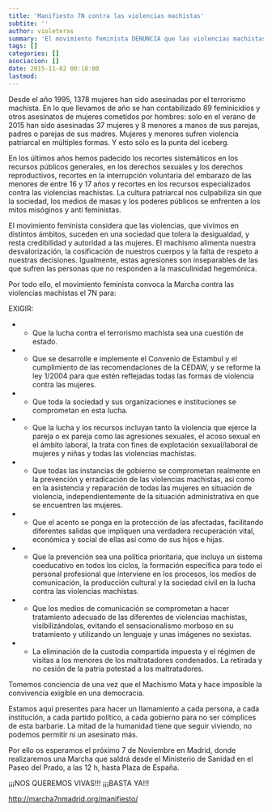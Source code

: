 ```yaml
---
title: 'Manifiesto 7N contra las violencias machistas'
subtite: ''
author: violeteras
summary: 'El movimiento feminista DENUNCIA que las violencias machistas suponen la manifestación más violenta de LA DESIGUALDAD DE GENERO Y SUPONEN la más grave violación de los DERECHOS HUMANOS DE LAS MUJERES que padece nuestra sociedad.'
tags: []
categories: []
asociacion: []
date: 2015-11-02 00:18:00
lastmod:
---
```


Desde el año 1995, 1378 mujeres  han sido asesinadas por el terrorismo machista. En lo que llevamos de año se han contabilizado 89 feminicidios y otros asesinatos de mujeres cometidos por hombres: solo en el verano de 2015 han sido asesinadas 37 mujeres y 8 menores a manos de sus parejas, padres o parejas de sus madres. Mujeres y menores sufren violencia patriarcal en múltiples formas. Y esto sólo es la punta del iceberg.

En los últimos años hemos padecido los recortes sistemáticos en los recursos públicos generales, en los derechos sexuales y los derechos reproductivos, recortes en la interrupción voluntaria del embarazo de las menores de entre 16 y 17 años y recortes en los recursos especializados contra las violencias machistas. La cultura patriarcal nos culpabiliza sin que la sociedad, los medios de masas y los poderes públicos se enfrenten a los mitos misóginos y anti feministas.

El movimiento feminista considera que las violencias, que vivimos en distintos ámbitos, suceden en una sociedad que tolera la desigualdad, y resta credibilidad y autoridad a las mujeres. El machismo alimenta nuestra desvalorización, la cosificación de nuestros cuerpos y la falta de respeto a nuestras decisiones. Igualmente, estas agresiones son inseparables de las que sufren las personas que no responden a la masculinidad hegemónica.

Por todo ello, el movimiento feminista convoca la Marcha contra las violencias machistas el 7N para:

EXIGIR:

- * Que la lucha contra el terrorismo machista sea una cuestión de estado.

- * Que se desarrolle e implemente el Convenio de Estambul y el cumplimiento de las recomendaciones de la CEDAW, y se reforme la ley 1/2004 para que estén reflejadas todas las formas de violencia contra las mujeres.

- * Que toda la sociedad y sus organizaciones e instituciones se comprometan en esta lucha.

- * Que la lucha y los recursos incluyan tanto la violencia que ejerce la pareja o ex pareja como las agresiones sexuales, el acoso sexual en el ámbito laboral, la trata con fines de explotación sexual/laboral de mujeres y niñas y todas las violencias machistas.

- * Que todas las instancias de gobierno se comprometan realmente en la prevención y erradicación de las violencias machistas, así como en la asistencia y reparación de todas las mujeres en situación de violencia, independientemente de la situación administrativa en que se encuentren las mujeres.

- * Que el acento se ponga en la protección de las afectadas, facilitando diferentes salidas que impliquen una verdadera recuperación vital, económica y social de ellas así como de sus hijos e hijas.

- * Que la prevención sea una política prioritaria, que incluya un sistema coeducativo en todos los ciclos, la formación específica para todo el personal profesional que interviene en los procesos, los medios de comunicación, la producción cultural y la sociedad civil en la lucha contra las violencias machistas.

- * Que los medios de comunicación se comprometan a hacer tratamiento adecuado de las diferentes de violencias machistas, visibilizándolas, evitando el sensacionalismo morboso en su tratamiento y utilizando un lenguaje y unas imágenes no sexistas.

- * La eliminación de la custodia compartida impuesta y el régimen de visitas a los menores de los maltratadores condenados. La retirada y no cesión de la patria potestad a los maltratadores.

Tomemos conciencia de una vez que el Machismo Mata y hace imposible la convivencia exigible en una democracia.

Estamos aquí presentes para hacer un llamamiento a cada persona, a cada institución, a cada partido político, a cada gobierno para no ser cómplices de esta barbarie. La mitad de la humanidad tiene que seguir viviendo, no podemos permitir ni un asesinato más.

Por ello os esperamos el próximo 7 de Noviembre en Madrid, donde realizaremos una Marcha que saldrá desde el Ministerio de Sanidad en el Paseo del Prado, a las 12 h, hasta Plaza de España.

¡¡¡NOS QUEREMOS VIVAS!!! ¡¡¡BASTA YA!!!
 
http://marcha7nmadrid.org/manifiesto/